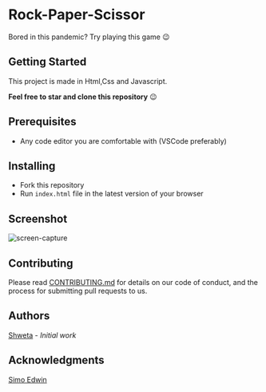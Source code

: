 # Rock-Paper-Scissor
Bored in this pandemic? Try playing this game :wink:

## Getting Started
This project is made in Html,Css and Javascript.

**Feel free to star and clone this repository** :wink:

## Prerequisites
- Any code editor you are comfortable with (VSCode preferably)

## Installing
- Fork this repository
- Run `index.html` file in the latest version of your browser

## Screenshot
![screen-capture](https://user-images.githubusercontent.com/57098154/104089869-55a02f80-5298-11eb-897a-0f830a8f862f.gif)

## Contributing
  Please read [CONTRIBUTING.md](docs/CONTRIBUTING.md) for details on our code of conduct, and the process for submitting pull requests to us.

## Authors
  [Shweta](https://github.com/Shw374) - *Initial work* 

## Acknowledgments
 [Simo Edwin](https://github.com/developedbyed)
